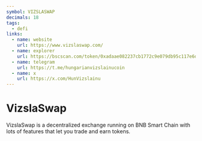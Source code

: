 ```yaml
---
symbol: VIZSLASWAP
decimals: 18
tags:
  - defi
links:
  - name: website
    url: https://www.vizslaswap.com/
  - name: explorer
    url: https://bscscan.com/token/0xadaae082237cb1772c9e079db95c117e6dd0c5af
  - name: telegram
    url: https://t.me/hungarianvizslainucoin
  - name: x
    url: https://x.com/HunVizslainu
---
```


# VizslaSwap

VizslaSwap is a decentralized exchange running on BNB Smart Chain with lots of features that let you trade and earn tokens.
